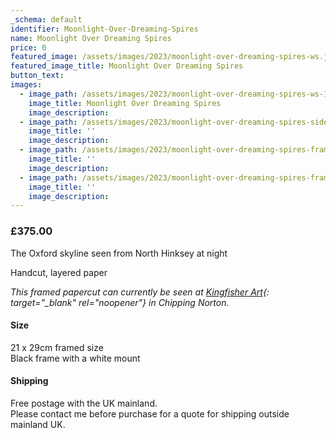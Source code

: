 ```yaml
---
_schema: default
identifier: Moonlight-Over-Dreaming-Spires
name: Moonlight Over Dreaming Spires
price: 0
featured_image: /assets/images/2023/moonlight-over-dreaming-spires-ws.jpg
featured_image_title: Moonlight Over Dreaming Spires
button_text:
images:
  - image_path: /assets/images/2023/moonlight-over-dreaming-spires-ws-1.jpg
    image_title: Moonlight Over Dreaming Spires
    image_description:
  - image_path: /assets/images/2023/moonlight-over-dreaming-spires-side-view-ws.jpg
    image_title: ''
    image_description:
  - image_path: /assets/images/2023/moonlight-over-dreaming-spires-framed-ws-ii.jpg
    image_title: ''
    image_description:
  - image_path: /assets/images/2023/moonlight-over-dreaming-spires-framed-side-view-ws.jpg
    image_title: ''
    image_description:
---
```

### **£375.00**

The Oxford skyline seen from North Hinksey at night

Handcut, layered paper

*This framed papercut can currently be seen at [Kingfisher Art](https://www.kingfisherart.co.uk/artist/kate-hipkiss/){: target="_blank" rel="noopener"} in Chipping Norton.*

#### Size

21 x 29cm framed size<br>Black frame with a white mount

#### Shipping

Free postage with the UK mainland.<br>Please contact me before purchase for a quote for shipping outside mainland UK.